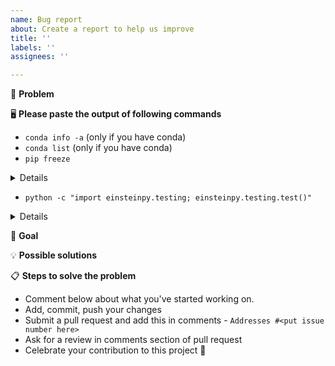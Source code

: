 ```yaml
---
name: Bug report
about: Create a report to help us improve
title: ''
labels: ''
assignees: ''

---
```


<!--

WELCOME ABOARD!

Hi and welcome to the einsteinpy project. We appreciate bug reports, questions
about documentation, and suggestions for new features.

IMPORTANT: If you are reporting a problem with einsteinpy, please follow the
template below. If it's a suggestion, a possible new addition to the library,
or just want to say "Thank you!", you can remove all this text and start
from scratch.

-->
<!--- Provide a general summary of the issue in the Title above -->

🐞 **Problem**

<!--- Provide a detailed description of the problem you have -->
<!---

If you can provide some short code to reproduce the issue
and copy the complete traceback, it will make it easier for us to fix it.
We will ask you for your installation details in the following sections.

-->

🖥 **Please paste the output of following commands**

<!--- If you are using conda, we need to know some extra information -->

* `conda info -a` (only if you have conda)
* `conda list` (only if you have conda)
* `pip freeze`

<!--- Paste your output of this command after the colon of "Paste your output here:" -->
<details>

```bash
# Paste your output here:

```
</details>

<!--- Please do `pip install pytest`, run this command and paste its output: -->

* `python -c "import einsteinpy.testing; einsteinpy.testing.test()"`

<!--- Paste your output of this command after the colon of "Paste your output here:" -->
<details>

```bash
# Paste your output here:

```
</details>

🎯 **Goal**

<!--- Why is this change important to you? How would you use it? -->
<!--- How can it benefit other users? -->

💡 **Possible solutions**

<!--- Not obligatory, but suggest an idea for implementing addition or change -->

📋  **Steps to solve the problem**

 * Comment below about what you've started working on.
 * Add, commit, push your changes
 * Submit a pull request and add this in comments - `Addresses #<put issue number here>`
 * Ask for a review in comments section of pull request
 * Celebrate your contribution to this project 🎉
